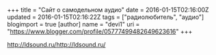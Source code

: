+++
title = "Сайт о самодельном аудио"
date = 2016-01-15T02:16:00Z
updated = 2016-01-15T02:16:22Z
tags = ["радиолюбитель", "аудио"]
blogimport = true 
[author]
	name = "devi1"
	uri = "https://www.blogger.com/profile/05777499482649623616"
+++

http://ldsound.ru/<a href="http://ldsound.ru/" target="_blank">http://ldsound.ru/</a>
